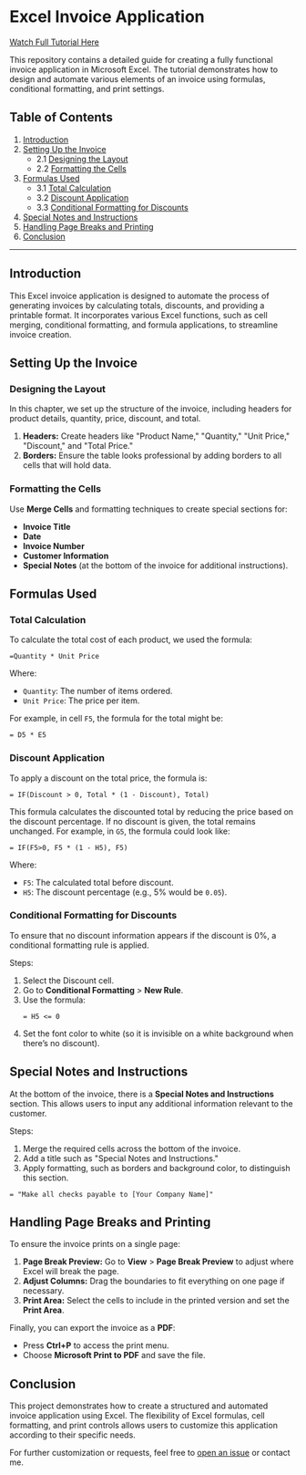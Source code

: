 # Excel Invoice Application

[Watch Full Tutorial Here](#)  

This repository contains a detailed guide for creating a fully functional invoice application in Microsoft Excel. The tutorial demonstrates how to design and automate various elements of an invoice using formulas, conditional formatting, and print settings.

## Table of Contents

1. [Introduction](#introduction)
2. [Setting Up the Invoice](#setting-up-the-invoice)
   - 2.1 [Designing the Layout](#designing-the-layout)
   - 2.2 [Formatting the Cells](#formatting-the-cells)
3. [Formulas Used](#formulas-used)
   - 3.1 [Total Calculation](#total-calculation)
   - 3.2 [Discount Application](#discount-application)
   - 3.3 [Conditional Formatting for Discounts](#conditional-formatting-for-discounts)
4. [Special Notes and Instructions](#special-notes-and-instructions)
5. [Handling Page Breaks and Printing](#handling-page-breaks-and-printing)
6. [Conclusion](#conclusion)

---

## Introduction

This Excel invoice application is designed to automate the process of generating invoices by calculating totals, discounts, and providing a printable format. It incorporates various Excel functions, such as cell merging, conditional formatting, and formula applications, to streamline invoice creation.

## Setting Up the Invoice

### Designing the Layout

In this chapter, we set up the structure of the invoice, including headers for product details, quantity, price, discount, and total.

1. **Headers:** Create headers like "Product Name," "Quantity," "Unit Price," "Discount," and "Total Price."
2. **Borders:** Ensure the table looks professional by adding borders to all cells that will hold data.

### Formatting the Cells

Use **Merge Cells** and formatting techniques to create special sections for:
- **Invoice Title**
- **Date**
- **Invoice Number**
- **Customer Information**
- **Special Notes** (at the bottom of the invoice for additional instructions).

## Formulas Used

### Total Calculation

To calculate the total cost of each product, we used the formula:

```excel
=Quantity * Unit Price
```

Where:
- `Quantity`: The number of items ordered.
- `Unit Price`: The price per item.

For example, in cell `F5`, the formula for the total might be:

```excel
= D5 * E5
```

### Discount Application

To apply a discount on the total price, the formula is:

```excel
= IF(Discount > 0, Total * (1 - Discount), Total)
```

This formula calculates the discounted total by reducing the price based on the discount percentage. If no discount is given, the total remains unchanged. For example, in `G5`, the formula could look like:

```excel
= IF(F5>0, F5 * (1 - H5), F5)
```

Where:
- `F5`: The calculated total before discount.
- `H5`: The discount percentage (e.g., 5% would be `0.05`).

### Conditional Formatting for Discounts

To ensure that no discount information appears if the discount is 0%, a conditional formatting rule is applied.

Steps:
1. Select the Discount cell.
2. Go to **Conditional Formatting** > **New Rule**.
3. Use the formula:
   ```excel
   = H5 <= 0
   ```
4. Set the font color to white (so it is invisible on a white background when there’s no discount).

## Special Notes and Instructions

At the bottom of the invoice, there is a **Special Notes and Instructions** section. This allows users to input any additional information relevant to the customer.

Steps:
1. Merge the required cells across the bottom of the invoice.
2. Add a title such as "Special Notes and Instructions."
3. Apply formatting, such as borders and background color, to distinguish this section.

```excel
= "Make all checks payable to [Your Company Name]"
```

## Handling Page Breaks and Printing

To ensure the invoice prints on a single page:

1. **Page Break Preview:** Go to **View** > **Page Break Preview** to adjust where Excel will break the page.
2. **Adjust Columns:** Drag the boundaries to fit everything on one page if necessary.
3. **Print Area:** Select the cells to include in the printed version and set the **Print Area**.

Finally, you can export the invoice as a **PDF**:
- Press **Ctrl+P** to access the print menu.
- Choose **Microsoft Print to PDF** and save the file.

## Conclusion

This project demonstrates how to create a structured and automated invoice application using Excel. The flexibility of Excel formulas, cell formatting, and print controls allows users to customize this application according to their specific needs.

For further customization or requests, feel free to [open an issue](https://github.com/your-repo/issues) or contact me.
